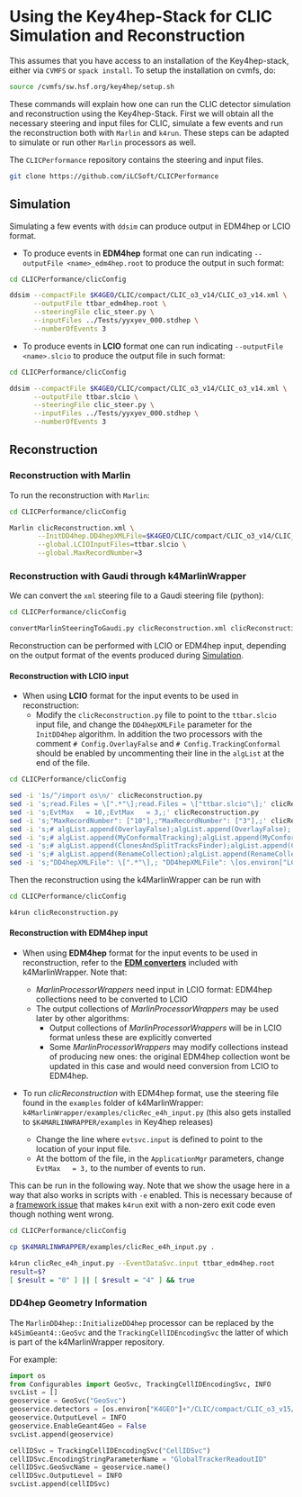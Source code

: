<!--
Copyright (c) 2019-2023 Key4hep-Project.

This file is part of Key4hep.
See https://key4hep.github.io/key4hep-doc/ for further info.

Licensed under the Apache License, Version 2.0 (the "License");
you may not use this file except in compliance with the License.
You may obtain a copy of the License at

    http://www.apache.org/licenses/LICENSE-2.0

Unless required by applicable law or agreed to in writing, software
distributed under the License is distributed on an "AS IS" BASIS,
WITHOUT WARRANTIES OR CONDITIONS OF ANY KIND, either express or implied.
See the License for the specific language governing permissions and
limitations under the License.
-->
# Using the Key4hep-Stack for CLIC Simulation and Reconstruction


This assumes that you have access to an installation of the Key4hep-stack, either via ``CVMFS`` or ``spack install``.
To setup the installation on cvmfs, do:

```bash
source /cvmfs/sw.hsf.org/key4hep/setup.sh
```

These commands will explain how one can run the CLIC detector simulation and reconstruction using the Key4hep-Stack.
First we will obtain all the necessary steering and input files for CLIC, simulate a few events and run the
reconstruction both with ``Marlin`` and ``k4run``. These steps can be adapted to simulate or run other ``Marlin``
processors as well.

The ``CLICPerformance`` repository contains the steering and input files.

```bash
git clone https://github.com/iLCSoft/CLICPerformance
```

## Simulation

Simulating a few events with `ddsim` can produce output in EDM4hep or LCIO format.

- To produce events in **EDM4hep** format one can run indicating `--outputFile <name>_edm4hep.root` to produce the
output in such format:


```bash
cd CLICPerformance/clicConfig

ddsim --compactFile $K4GEO/CLIC/compact/CLIC_o3_v14/CLIC_o3_v14.xml \
      --outputFile ttbar_edm4hep.root \
      --steeringFile clic_steer.py \
      --inputFiles ../Tests/yyxyev_000.stdhep \
      --numberOfEvents 3
```

- To produce events in **LCIO** format one can run indicating `--outputFile <name>.slcio` to produce the output file
in such format:

```bash
cd CLICPerformance/clicConfig

ddsim --compactFile $K4GEO/CLIC/compact/CLIC_o3_v14/CLIC_o3_v14.xml \
      --outputFile ttbar.slcio \
      --steeringFile clic_steer.py \
      --inputFiles ../Tests/yyxyev_000.stdhep \
      --numberOfEvents 3
```


## Reconstruction

### Reconstruction with Marlin

To run the reconstruction with ``Marlin``:

```bash
cd CLICPerformance/clicConfig

Marlin clicReconstruction.xml \
       --InitDD4hep.DD4hepXMLFile=$K4GEO/CLIC/compact/CLIC_o3_v14/CLIC_o3_v14.xml \
       --global.LCIOInputFiles=ttbar.slcio \
       --global.MaxRecordNumber=3
```

### Reconstruction with Gaudi through k4MarlinWrapper

We can convert the ``xml`` steering file to a Gaudi steering file (python):

```bash
cd CLICPerformance/clicConfig

convertMarlinSteeringToGaudi.py clicReconstruction.xml clicReconstruction.py
```

Reconstruction can be performed with LCIO or EDM4hep input, depending on the output format of the events produced
during [Simulation](#simulation).

#### Reconstruction with LCIO input

- When using **LCIO** format for the input events to be used in reconstruction:
  + Modify the ``clicReconstruction.py`` file to point to the ``ttbar.slcio`` input file, and change the
  ``DD4hepXMLFile`` parameter for the ``InitDD4hep`` algorithm.  In addition the two processors with the comment ``#
  Config.OverlayFalse`` and ``# Config.TrackingConformal`` should be enabled by uncommenting their line in the ``algList``
  at the end of the file.

```bash
cd CLICPerformance/clicConfig

sed -i '1s/^/import os\n/' clicReconstruction.py
sed -i 's;read.Files = \[".*"\];read.Files = \["ttbar.slcio"\];' clicReconstruction.py
sed -i 's;EvtMax   = 10,;EvtMax   = 3,;' clicReconstruction.py
sed -i 's;"MaxRecordNumber": ["10"],;"MaxRecordNumber": ["3"],;' clicReconstruction.py
sed -i 's;# algList.append(OverlayFalse);algList.append(OverlayFalse);' clicReconstruction.py
sed -i 's;# algList.append(MyConformalTracking);algList.append(MyConformalTracking);' clicReconstruction.py
sed -i 's;# algList.append(ClonesAndSplitTracksFinder);algList.append(ClonesAndSplitTracksFinder);' clicReconstruction.py
sed -i 's;# algList.append(RenameCollection);algList.append(RenameCollection);' clicReconstruction.py
sed -i 's;"DD4hepXMLFile": \[".*"\],; "DD4hepXMLFile": \[os.environ["LCGEO"]+"/CLIC/compact/CLIC_o3_v14/CLIC_o3_v14.xml"\],;' clicReconstruction.py

```

Then the reconstruction using the k4MarlinWrapper can be run with

```bash
cd CLICPerformance/clicConfig

k4run clicReconstruction.py
```


#### Reconstruction with EDM4hep input

- When using **EDM4hep** format for the input events to be used in reconstruction, refer to the [**EDM converters**](https://github.com/key4hep/k4MarlinWrapper/blob/master/doc/starterkit/k4MarlinWrapperCLIC/edmConverters.md)
included with k4MarlinWrapper. Note that:
  + *MarlinProcessorWrappers* need input in LCIO format: EDM4hep collections need to be converted to LCIO
  + The output collections of *MarlinProcessorWrappers* may be used later by other algorithms:
    * Output collections of *MarlinProcessorWrappers* will be in LCIO format unless these are explicitly converted
    * Some *MarlinProcessorWrappers* may modify collections instead of producing new ones: the original EDM4hep collection wont be updated in this case and would need conversion from LCIO to EDM4hep.

- To run *clicReconstruction* with EDM4hep format, use the steering file found in the `examples` folder of k4MarlinWrapper:
`k4MarlinWrapper/examples/clicRec_e4h_input.py` (this also gets installed to `$K4MARLINWRAPPER/examples` in Key4hep releases)
  + Change the line where `evtsvc.input` is defined to point to the location of your input file.
  + At the bottom of the file, in the `ApplicationMgr` parameters, change `EvtMax   = 3,` to the number of events to run.

This can be run in the following way. Note that we show the usage here in a way
that also works in scripts with `-e` enabled. This is necessary because of a
[framework issue](https://github.com/key4hep/k4FWCore/issues/125) that makes
`k4run` exit with a non-zero exit code even though nothing went wrong.

```bash
cd CLICPerformance/clicConfig

cp $K4MARLINWRAPPER/examples/clicRec_e4h_input.py .

k4run clicRec_e4h_input.py --EventDataSvc.input ttbar_edm4hep.root
result=$?
[ $result = "0" ] || [ $result = "4" ] && true
```

### DD4hep Geometry Information

The ``MarlinDD4hep::InitializeDD4hep`` processor can be replaced by the ``k4SimGeant4::GeoSvc`` and the
``TrackingCellIDEncodingSvc`` the latter of which is part of the k4MarlinWrapper repository.

For example:

```python
import os
from Configurables import GeoSvc, TrackingCellIDEncodingSvc, INFO
svcList = []
geoservice = GeoSvc("GeoSvc")
geoservice.detectors = [os.environ["K4GEO"]+"/CLIC/compact/CLIC_o3_v15/CLIC_o3_v15.xml"]
geoservice.OutputLevel = INFO
geoservice.EnableGeant4Geo = False
svcList.append(geoservice)

cellIDSvc = TrackingCellIDEncodingSvc("CellIDSvc")
cellIDSvc.EncodingStringParameterName = "GlobalTrackerReadoutID"
cellIDSvc.GeoSvcName = geoservice.name()
cellIDSvc.OutputLevel = INFO
svcList.append(cellIDSvc)
```
